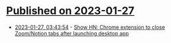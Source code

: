# [Published on 2023-01-27](index.md)

* [2023-01-27, 03:43:54](https://news.ycombinator.com/item?id=34542191) - [Show HN: Chrome extension to close Zoom/Notion tabs after launching desktop app](https://chrome.google.com/webstore/detail/goodnight-tabs/paichadkkbhdmkngdmkgmefiabjjcaai)
